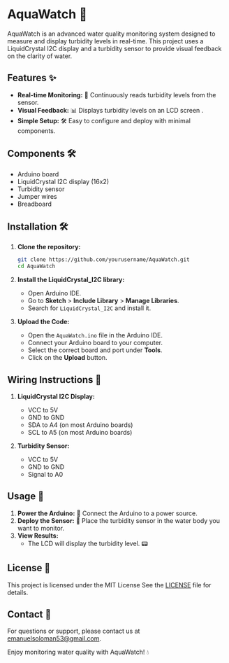 # AquaWatch 🌊

AquaWatch is an advanced water quality monitoring system designed to measure and display turbidity levels in real-time. This project uses a LiquidCrystal I2C display and a turbidity sensor to provide visual feedback on the clarity of water.

## Features ✨

- **Real-time Monitoring:** 📡 Continuously reads turbidity levels from the sensor.
- **Visual Feedback:** 📊 Displays turbidity levels on an LCD screen .
- **Simple Setup:** 🛠️ Easy to configure and deploy with minimal components.

## Components 🛠️

- Arduino board
- LiquidCrystal I2C display (16x2)
- Turbidity sensor
- Jumper wires
- Breadboard

## Installation 🛠️

1. **Clone the repository:**
    ```bash
    git clone https://github.com/yourusername/AquaWatch.git
    cd AquaWatch
    ```

2. **Install the LiquidCrystal_I2C library:**
   - Open Arduino IDE.
   - Go to **Sketch** > **Include Library** > **Manage Libraries**.
   - Search for `LiquidCrystal_I2C` and install it.

3. **Upload the Code:**
   - Open the `AquaWatch.ino` file in the Arduino IDE.
   - Connect your Arduino board to your computer.
   - Select the correct board and port under **Tools**.
   - Click on the **Upload** button.

## Wiring Instructions 🔌

1. **LiquidCrystal I2C Display:**
   - VCC to 5V
   - GND to GND
   - SDA to A4 (on most Arduino boards)
   - SCL to A5 (on most Arduino boards)

2. **Turbidity Sensor:**
   - VCC to 5V
   - GND to GND
   - Signal to A0

## Usage 🚀

1. **Power the Arduino:** 🔋 Connect the Arduino to a power source.
2. **Deploy the Sensor:** 🌊 Place the turbidity sensor in the water body you want to monitor.
3. **View Results:**
   - The LCD will display the turbidity level. 📟
   

## License 📄

This project is licensed under the MIT License  See the [LICENSE](LICENSE) file for details.

## Contact 📧

For questions or support, please contact us at [emanuelsoloman53@gmail.com](mailto:emanuelsoloman53@gmail.com).

Enjoy monitoring water quality with AquaWatch! 💧
